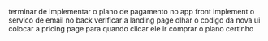terminar de implementar o plano de pagamento no app front
implement o servico de email no back
verificar a landing page
olhar o codigo da nova ui
colocar a pricing page para quando clicar ele ir comprar o plano certinho
